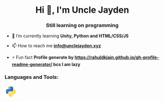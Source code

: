 <h1 align="center">Hi 👋, I'm Uncle Jayden</h1>
<h3 align="center">Still learning on programming</h3>

- 🌱 I’m currently learning **Unity, Python and HTML/CSS/JS**

- 📫 How to reach me **info@unclejayden.xyz**

- ⚡ Fun fact **Profile generate by https://rahuldkjain.github.io/gh-profile-readme-generator/ bcs I am lazy**

<p align="left">
</p>

<h3 align="left">Languages and Tools:</h3>
<p align="left"> <a href="https://www.w3schools.com/cs/" target="_blank" rel="noreferrer"> <a href="https://www.python.org" target="_blank" rel="noreferrer"> <img src="https://raw.githubusercontent.com/devicons/devicon/master/icons/python/python-original.svg" alt="python" width="40" height="40"/> </a> </p>
